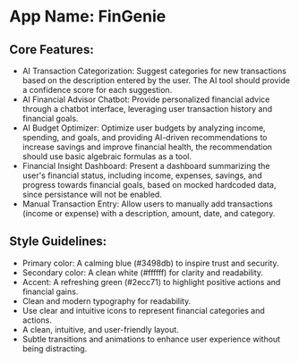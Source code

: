 # **App Name**: FinGenie

## Core Features:

- AI Transaction Categorization: Suggest categories for new transactions based on the description entered by the user. The AI tool should provide a confidence score for each suggestion.
- AI Financial Advisor Chatbot: Provide personalized financial advice through a chatbot interface, leveraging user transaction history and financial goals.
- AI Budget Optimizer: Optimize user budgets by analyzing income, spending, and goals, and providing AI-driven recommendations to increase savings and improve financial health, the recommendation should use basic algebraic formulas as a tool.
- Financial Insight Dashboard: Present a dashboard summarizing the user's financial status, including income, expenses, savings, and progress towards financial goals, based on mocked hardcoded data, since persistance will not be enabled.
- Manual Transaction Entry: Allow users to manually add transactions (income or expense) with a description, amount, date, and category.

## Style Guidelines:

- Primary color: A calming blue (#3498db) to inspire trust and security.
- Secondary color: A clean white (#ffffff) for clarity and readability.
- Accent: A refreshing green (#2ecc71) to highlight positive actions and financial gains.
- Clean and modern typography for readability.
- Use clear and intuitive icons to represent financial categories and actions.
- A clean, intuitive, and user-friendly layout.
- Subtle transitions and animations to enhance user experience without being distracting.